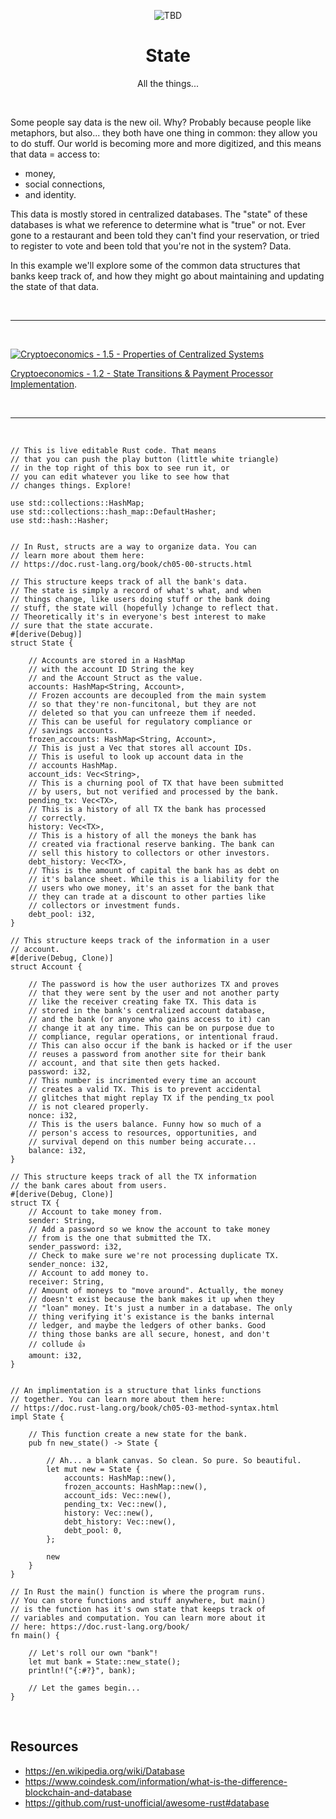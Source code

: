 <div align="center">
    <p align="center">
        <img src="TBD" alt="TBD">
    </p>
    <h1 align="center">
        State
    </h1>
    <p align="center">
        All the things...
    </p>
</div>

<br>

Some people say data is the new oil. Why? Probably because people like metaphors, but also... they both have one thing in common: they allow you to do stuff. Our world is becoming more and more digitized, and this means that data = access to:
- money,
- social connections,
- and identity.

This data is mostly stored in centralized databases. The "state" of these databases is what we reference to determine what is "true" or not. Ever gone to a restaurant and been told they can't find your reservation, or tried to register to vote and been told that you're not in the system? Data. 

In this example we'll explore some of the common data structures that banks keep track of, and how they might go about maintaining and updating the state of that data. 

<br>
<hr>
<br>

[![Cryptoeconomics - 1.5 - Properties of Centralized Systems](https://img.youtube.com/vi/XIsn8-5Xekc/0.jpg)](https://www.youtube.com/watch?v=XIsn8-5Xekc)

<p>
    <a href="https://cryptoeconomics.study/lectures/chapter-01-2.html">Cryptoeconomics - 1.2 - State Transitions & Payment Processor Implementation</a>.
</p>

<br>
<hr>
<br>

```rust, editable
// This is live editable Rust code. That means 
// that you can push the play button (little white triangle)
// in the top right of this box to see run it, or 
// you can edit whatever you like to see how that
// changes things. Explore!

use std::collections::HashMap;
use std::collections::hash_map::DefaultHasher;
use std::hash::Hasher;


// In Rust, structs are a way to organize data. You can 
// learn more about them here:
// https://doc.rust-lang.org/book/ch05-00-structs.html

// This structure keeps track of all the bank's data.
// The state is simply a record of what's what, and when
// things change, like users doing stuff or the bank doing
// stuff, the state will (hopefully )change to reflect that.
// Theoretically it's in everyone's best interest to make
// sure that the state accurate.
#[derive(Debug)]
struct State {

    // Accounts are stored in a HashMap 
    // with the account ID String the key
    // and the Account Struct as the value.
    accounts: HashMap<String, Account>,
    // Frozen accounts are decoupled from the main system
    // so that they're non-funcitonal, but they are not
    // deleted so that you can unfreeze them if needed.
    // This can be useful for regulatory compliance or 
    // savings accounts.
    frozen_accounts: HashMap<String, Account>,
    // This is just a Vec that stores all account IDs.
    // This is useful to look up account data in the 
    // accounts HashMap.
    account_ids: Vec<String>,
    // This is a churning pool of TX that have been submitted
    // by users, but not verified and processed by the bank. 
    pending_tx: Vec<TX>,
    // This is a history of all TX the bank has processed
    // correctly.
    history: Vec<TX>,
    // This is a history of all the moneys the bank has
    // created via fractional reserve banking. The bank can
    // sell this history to collectors or other investors.
    debt_history: Vec<TX>,
    // This is the amount of capital the bank has as debt on
    // it's balance sheet. While this is a liability for the
    // users who owe money, it's an asset for the bank that
    // they can trade at a discount to other parties like
    // collectors or investment funds.
    debt_pool: i32,
}

// This structure keeps track of the information in a user
// account.
#[derive(Debug, Clone)]
struct Account {

    // The password is how the user authorizes TX and proves
    // that they were sent by the user and not another party
    // like the receiver creating fake TX. This data is 
    // stored in the bank's centralized account database, 
    // and the bank (or anyone who gains access to it) can
    // change it at any time. This can be on purpose due to
    // compliance, regular operations, or intentional fraud.
    // This can also occur if the bank is hacked or if the user
    // reuses a password from another site for their bank
    // account, and that site then gets hacked.
    password: i32,
    // This number is incrimented every time an account
    // creates a valid TX. This is to prevent accidental 
    // glitches that might replay TX if the pending_tx pool
    // is not cleared properly.
    nonce: i32,
    // This is the users balance. Funny how so much of a 
    // person's access to resources, opportunities, and
    // survival depend on this number being accurate...
    balance: i32,
}

// This structure keeps track of all the TX information
// the bank cares about from users.
#[derive(Debug, Clone)]
struct TX {
    // Account to take money from.
    sender: String,
    // Add a password so we know the account to take money
    // from is the one that submitted the TX.
    sender_password: i32,
    // Check to make sure we're not processing duplicate TX.
    sender_nonce: i32,
    // Account to add money to.
    receiver: String,
    // Amount of moneys to "move around". Actually, the money
    // doesn't exist because the bank makes it up when they
    // "loan" money. It's just a number in a database. The only
    // thing verifying it's existance is the banks internal 
    // ledger, and maybe the ledgers of other banks. Good 
    // thing those banks are all secure, honest, and don't
    // collude 👍
    amount: i32,
}


// An implimentation is a structure that links functions
// together. You can learn more about them here:
// https://doc.rust-lang.org/book/ch05-03-method-syntax.html
impl State {
    
    // This function create a new state for the bank.
    pub fn new_state() -> State {
    
        // Ah... a blank canvas. So clean. So pure. So beautiful.
        let mut new = State {
            accounts: HashMap::new(),
            frozen_accounts: HashMap::new(),
            account_ids: Vec::new(),
            pending_tx: Vec::new(),
            history: Vec::new(),
            debt_history: Vec::new(),
            debt_pool: 0,
        };
        
        new
    }
}

// In Rust the main() function is where the program runs.
// You can store functions and stuff anywhere, but main()
// is the function has it's own state that keeps track of
// variables and computation. You can learn more about it
// here: https://doc.rust-lang.org/book/
fn main() {
    
    // Let's roll our own "bank"!
    let mut bank = State::new_state();
    println!("{:#?}", bank);
    
    // Let the games begin...
}
```

<br>

## Resources
- https://en.wikipedia.org/wiki/Database
- https://www.coindesk.com/information/what-is-the-difference-blockchain-and-database
- https://github.com/rust-unofficial/awesome-rust#database
<br>
